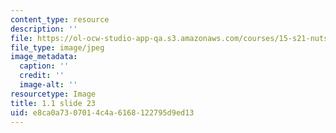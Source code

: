 ```yaml
---
content_type: resource
description: ''
file: https://ol-ocw-studio-app-qa.s3.amazonaws.com/courses/15-s21-nuts-and-bolts-of-business-plans-january-iap-2014/e8ca0a7307014c4a6168122795d9ed13_Slide23.JPG
file_type: image/jpeg
image_metadata:
  caption: ''
  credit: ''
  image-alt: ''
resourcetype: Image
title: 1.1 slide 23
uid: e8ca0a73-0701-4c4a-6168-122795d9ed13
---
```

